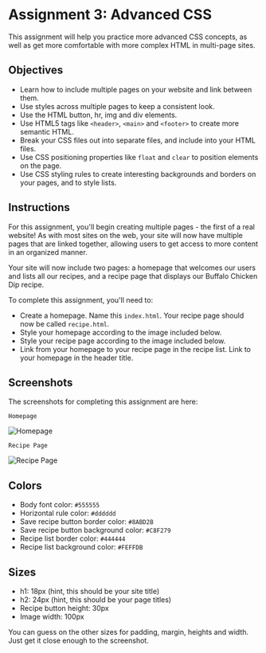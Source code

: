 # Assignment 3: Advanced CSS

This assignment will help you practice more advanced CSS concepts, as well as get more comfortable with more complex HTML in multi-page sites. 

## Objectives

- Learn how to include multiple pages on your website and link between them.
- Use styles across multiple pages to keep a consistent look.
- Use the HTML button, hr, img and div elements.
- Use HTML5 tags like `<header>`, `<main>` and `<footer>` to create more semantic HTML.
- Break your CSS files out into separate files, and include into your HTML files.
- Use CSS positioning properties like `float` and `clear` to position elements on the page.
- Use CSS styling rules to create interesting backgrounds and borders on your pages, and to style lists.

## Instructions

For this assignment, you'll begin creating multiple pages - the first of a real website! As with most sites on the web, your site will now have multiple pages that are linked together, allowing users to get access to more content in an organized manner. 

Your site will now include two pages: a homepage that welcomes our users and lists all our recipes, and a recipe page that displays our Buffalo Chicken Dip recipe. 

To complete this assignment, you'll need to: 

- Create a homepage. Name this `index.html`. Your recipe page should now be called `recipe.html`.
- Style your homepage according to the image included below.
- Style your recipe page according to the image included below. 
- Link from your homepage to your recipe page in the recipe list. Link to your homepage in the header title.

## Screenshots

The screenshots for completing this assignment are here: 

`Homepage`

![Homepage](https://dl.dropbox.com/s/94h4zg209nh2hxi/Screenshot%202014-10-24%2013.02.42.png)

`Recipe Page`

![Recipe Page](http://dl.dropbox.com/s/2co1amln5rfuxh4/Screenshot%202014-10-24%2012.21.22.png)

## Colors

- Body font color: `#555555`
- Horizontal rule color: `#dddddd`
- Save recipe button border color: `#8ABD2B`
- Save recipe button background color: `#C8F279`
- Recipe list border color: `#444444`
- Recipe list background color: `#FEFFDB`

## Sizes

- h1: 18px (hint, this should be your site title)
- h2: 24px (hint, this should be your page titles)
- Recipe button height: 30px
- Image width: 100px

You can guess on the other sizes for padding, margin, heights and width. Just get it close enough to the screenshot.




